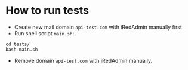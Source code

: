# How to run tests

* Create new mail domain `api-test.com` with iRedAdmin manually first
* Run shell script `main.sh`:

```
cd tests/
bash main.sh
```

* Remove domain `api-test.com` with iRedAdmin manually.

